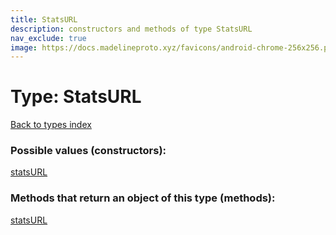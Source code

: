 ```yaml
---
title: StatsURL
description: constructors and methods of type StatsURL
nav_exclude: true
image: https://docs.madelineproto.xyz/favicons/android-chrome-256x256.png
---
```

# Type: StatsURL
[Back to types index](index.html)



### Possible values (constructors):

[statsURL](/API_docs/constructors/statsURL.html)  



### Methods that return an object of this type (methods):



[statsURL](/API_docs/constructors/statsURL.html)  


